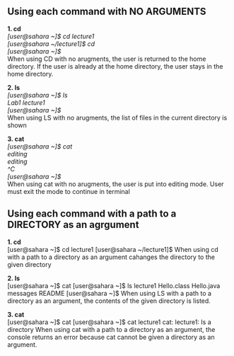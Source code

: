 ## Using each command with NO ARGUMENTS

**1. cd**  
*[user@sahara ~]$ cd lecture1  
[user@sahara ~/lecture1]$ cd  
[user@sahara ~]$*  
When using CD with no arugments, the user is returned to the home directory. If the user is already at the home directory, the user stays in the home directory.

**2. ls**    
*[user@sahara ~]$ ls  
Lab1  lecture1  
[user@sahara ~]$*    
When using LS with no arugments, the list of files in the current directory is shown  

**3. cat**    
*[user@sahara ~]$ cat  
editing  
editing  
^C  
[user@sahara ~]$*   
When using cat with no arugments, the user is put into editing mode. User must exit the mode to continue in terminal  

## Using each command with a path to a DIRECTORY as an agrgument

**1. cd**  
[user@sahara ~]$ cd lecture1
[user@sahara ~/lecture1]$ 
When using cd with a path to a directory as an argument cahanges the directory to the given directory

**2. ls**    
[user@sahara ~]$ cat
[user@sahara ~]$ ls lecture1
Hello.class  Hello.java  messages  README
[user@sahara ~]$ 
When using LS with a path to a directory as an argument, the contents of the given directory is listed.

**3. cat**    
[user@sahara ~]$ cat
[user@sahara ~]$ cat lecture1
cat: lecture1: Is a directory 
When using cat with a path to a directory as an argument, the console returns an error because cat cannot be given a directory as an argument. 





